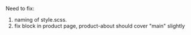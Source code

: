 Need to fix:
1) naming of style.scss.
2) fix block in product page, product-about should cover "main" slightly
